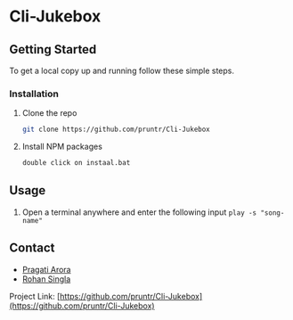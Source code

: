 # Cli-Jukebox

<!-- GETTING STARTED -->
## Getting Started

To get a local copy up and running follow these simple steps.

### Installation

1. Clone the repo
   ```sh
   git clone https://github.com/pruntr/Cli-Jukebox
   ```
2. Install NPM packages
   ```sh
   double click on instaal.bat
   ```

## Usage

1. Open a terminal anywhere and enter the following input
```play -s "song-name"```

<!-- CONTACT -->
## Contact
- [Pragati Arora](https://github.com/pruntr)
- [Rohan Singla](https://github.com/singlarohan)

Project Link: [https://github.com/pruntr/Cli-Jukebox](https://github.com/pruntr/Cli-Jukebox)
